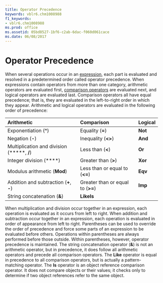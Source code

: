```yaml
---
title: Operator Precedence
keywords: vblr6.chm1008988
f1_keywords:
- vblr6.chm1008988
ms.prod: office
ms.assetid: 05bd8527-1bf6-c2ab-6dac-f060d061cace
ms.date: 06/08/2017
---
```



# Operator Precedence



When several operations occur in an [expression](../../Glossary/vbe-glossary.md#expression), each part is evaluated and resolved in a predetermined order called operator precedence.
When expressions contain operators from more than one category, arithmetic operators are evaluated first, [comparison operators](../../Glossary/vbe-glossary.md#comparison-operator) are evaluated next, and logical operators are evaluated last. Comparison operators all have equal precedence; that is, they are evaluated in the left-to-right order in which they appear. Arithmetic and logical operators are evaluated in the following order of precedence:


|**Arithmetic**|**Comparison**|**Logical**|
|:-----|:-----|:-----|
|Exponentiation (**^**)|Equality (**=**)|**Not**|
|Negation (**-**)|Inequality (**&lt;&gt;**)|**And**|
|Multiplication and division (*****, **/**)|Less than (**&lt;**)|**Or**|
|Integer division (**\**)|Greater than (**&gt;**)|**Xor**|
|Modulus arithmetic (**Mod**)|Less than or equal to (**&lt;=**)|**Eqv**|
|Addition and subtraction (**+**, **-**)|Greater than or equal to (**>=**)|**Imp**|
|String concatenation (**&**)|**LikeIs**||

When multiplication and division occur together in an expression, each operation is evaluated as it occurs from left to right. When addition and subtraction occur together in an expression, each operation is evaluated in order of appearance from left to right. Parentheses can be used to override the order of precedence and force some parts of an expression to be evaluated before others. Operations within parentheses are always performed before those outside. Within parentheses, however, operator precedence is maintained.
The string concatenation operator (**&**) is not an arithmetic operator, but in precedence, it does follow all arithmetic operators and precede all comparison operators.
The  **Like** operator is equal in precedence to all comparison operators, but is actually a pattern-matching operator.
The  **Is** operator is an object reference comparison operator. It does not compare objects or their values; it checks only to determine if two object references refer to the same object.

